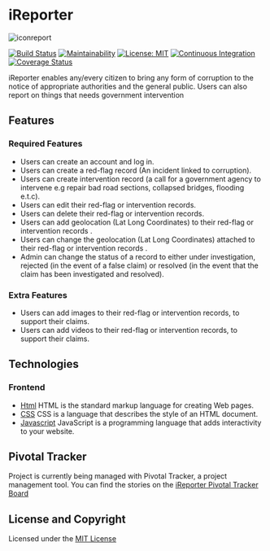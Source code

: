 # iReporter
![iconreport](https://user-images.githubusercontent.com/40821284/48873690-1deb7a80-ede7-11e8-805b-601f26ccaa67.png)

[![Build Status](https://api.travis-ci.org/vic3king/ireporter.svg?branch=develop)](https://travis-ci.org/vic3king/ireporter)
[![Maintainability](https://api.codeclimate.com/v1/badges/128c9747e0b49230e3f3/maintainability)](https://codeclimate.com/github/vic3king/ireporter)
[![License: MIT](https://img.shields.io/badge/License-MIT-yellow.svg)](https://opensource.org/licenses/MIT)
[![Continuous Integration](https://camo.githubusercontent.com/23ee7a697b291798079e258bbc25434c4fac4f8b/68747470733a2f2f696d672e736869656c64732e696f2f62616467652f50726f7465637465645f62792d486f756e642d6138373364312e737667)](https://houndci.com)
[![Coverage Status](https://coveralls.io/repos/github/vic3king/ireporter/badge.svg?branch=development)](https://coveralls.io/github/vic3king/ireporter?branch=development)

iReporter enables
any/every citizen to bring any form of corruption to the notice of appropriate authorities and the
general public. Users can also report on things that needs government intervention

## Features

### Required Features

* Users can create an account and log in.
* Users can create a red-flag record (An incident linked to corruption).
* Users can create intervention record (a call for a government agency to intervene e.g
repair bad road sections, collapsed bridges, flooding e.t.c).
* Users can edit their red-flag or intervention records.
* Users can delete their red-flag or intervention records.
* Users can add geolocation (Lat Long Coordinates) to their red-flag or intervention
records .
* Users can change the geolocation (Lat Long Coordinates) attached to their red-flag or
intervention records .
* Admin can change the status of a record to either under investigation, rejected (in the
event of a false claim) or resolved (in the event that the claim has been investigated and
resolved).

### Extra Features
* Users can add images to their red-flag or intervention records, to support their claims.
* Users can add videos to their red-flag or intervention records, to support their claims.

## Technologies 

### Frontend
* [Html](https://www.w3schools.com/html/html_intro.asp) HTML is the standard markup language for creating Web pages.
* [CSS](https://www.w3schools.com/css/default.asp) CSS is a language that describes the style of an HTML document.
* [Javascript](https://www.javascript.com/) JavaScript is a programming language that adds interactivity to your website.

## Pivotal Tracker

Project is currently being managed with Pivotal Tracker, a project management tool. You can find the stories on the [iReporter Pivotal Tracker Board](https://www.pivotaltracker.com/n/projects/2226542)

## License and Copyright

Licensed under the [MIT License](LICENSE)